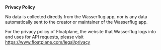 **Privacy Policy**

No data is collected directly from the Wasserflug app, nor is any data automatically sent to the creator or maintainer of the Wasserflug app.

For the privacy policy of Floatplane, the website that Wasserflug logs into and uses for API requests, please visit https://www.floatplane.com/legal/privacy